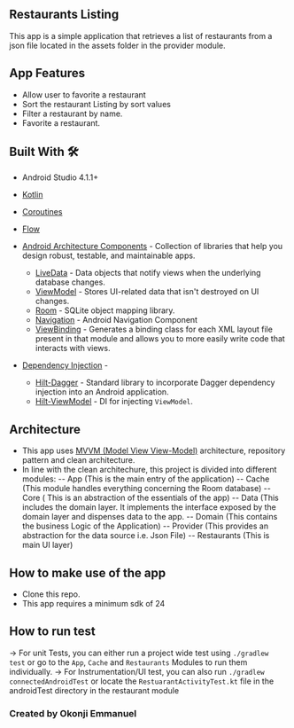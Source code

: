 ## Restaurants Listing
This app is a simple application that retrieves a list of restaurants from a json file located in the assets folder in the provider module.

## App Features
- Allow user to favorite a restaurant
- Sort the restaurant Listing by sort values
- Filter a restaurant by name.
- Favorite a restaurant.

## Built With 🛠

- Android Studio 4.1.1+
- [Kotlin](https://kotlinlang.org/)
- [Coroutines](https://kotlinlang.org/docs/reference/coroutines-overview.html)
- [Flow](https://kotlin.github.io/kotlinx.coroutines/kotlinx-coroutines-core/kotlinx.coroutines.flow/-flow/)
- [Android Architecture Components](https://developer.android.com/topic/libraries/architecture) - Collection of libraries that help you design robust, testable, and maintainable apps.
  - [LiveData](https://developer.android.com/topic/libraries/architecture/livedata) - Data objects that notify views when the underlying database changes.
  - [ViewModel](https://developer.android.com/topic/libraries/architecture/viewmodel) - Stores UI-related data that isn't destroyed on UI changes.
  - [Room](https://developer.android.com/topic/libraries/architecture/room) - SQLite object mapping library.
  - [Navigation](https://developer.android.com/guide/navigation/navigation-getting-started) - Android Navigation Component
  - [ViewBinding](https://developer.android.com/topic/libraries/view-binding) - Generates a binding class for each XML layout file present in that module and allows you to more easily write code that interacts with views.

- [Dependency Injection](https://developer.android.com/training/dependency-injection) -
  - [Hilt-Dagger](https://dagger.dev/hilt/) - Standard library to incorporate Dagger dependency injection into an Android application.
  - [Hilt-ViewModel](https://developer.android.com/training/dependency-injection/hilt-jetpack) - DI for injecting `ViewModel`.

## Architecture
- This app uses [MVVM (Model View View-Model)](https://developer.android.com/jetpack/docs/guide#recommended-app-arch) architecture, repository pattern and clean architecture.
- In line with the clean architechure, this project is divided into different modules:
    -- App (This is the main entry of the application)
    -- Cache (This module handles everything concerning the Room database)
    -- Core ( This is an abstraction of the essentials of the app)
    -- Data (This includes the domain layer. It implements the interface exposed by the domain layer and dispenses data to the app.
    -- Domain (This contains the business Logic of the Application)
    -- Provider (This provides an abstraction for the data source i.e. Json File)
    -- Restaurants (This is main UI layer)

## How to make use of the app
- Clone this repo.
- This app requires a minimum sdk of 24

## How to run test
-> For unit Tests, you can either run a project wide test using `./gradlew test` or go to the `App`, `Cache` and `Restaurants` Modules to run them individually.
-> For Instrumentation/UI test, you can also run `./gradlew connectedAndroidTest` or locate the `RestuarantActivityTest.kt` file in the androidTest directory in the restaurant module

### Created by Okonji Emmanuel